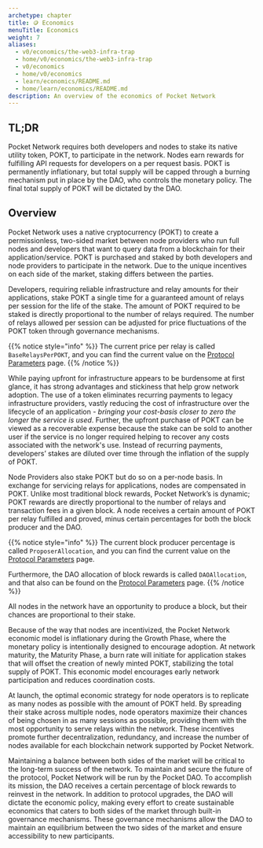 ```yaml
---
archetype: chapter
title: 🪙 Economics
menuTitle: Economics
weight: 7
aliases:
  - v0/economics/the-web3-infra-trap
  - home/v0/economics/the-web3-infra-trap
  - v0/economics
  - home/v0/economics
  - learn/economics/README.md
  - home/learn/economics/README.md
description: An overview of the economics of Pocket Network
---
```



## TL;DR

Pocket Network requires both developers and nodes to stake its native utility token, POKT, to participate in the network. Nodes earn rewards for fulfilling API requests for developers on a per request basis. POKT is permanently inflationary, but total supply will be capped through a burning mechanism put in place by the DAO, who controls the monetary policy. The final total supply of POKT will be dictated by the DAO.

## Overview

Pocket Network uses a native cryptocurrency (POKT) to create a permissionless, two-sided market between node providers who run full nodes and developers that want to query data from a blockchain for their application/service. POKT is purchased and staked by both developers and node providers to participate in the network. Due to the unique incentives on each side of the market, staking differs between the parties.

Developers, requiring reliable infrastructure and relay amounts for their applications, stake POKT a single time for a guaranteed amount of relays per session for the life of the stake. The amount of POKT required to be staked is directly proportional to the number of relays required. The number of relays allowed per session can be adjusted for price fluctuations of the POKT token through governance mechanisms.

{{% notice style="info" %}}
The current price per relay is called `BaseRelaysPerPOKT`, and you can find the current value on the [Protocol Parameters](/learn/protocol-parameters/#baserelaysperpokt) page.
{{% /notice %}}

While paying upfront for infrastructure appears to be burdensome at first glance, it has strong advantages and stickiness that help grow network adoption. The use of a token eliminates recurring payments to legacy infrastructure providers, vastly reducing the cost of infrastructure over the lifecycle of an application - _bringing your cost-basis closer to zero the longer the service is used_. Further, the upfront purchase of POKT can be viewed as a recoverable expense because the stake can be sold to another user if the service is no longer required helping to recover any costs associated with the network's use. Instead of recurring payments, developers’ stakes are diluted over time through the inflation of the supply of POKT.

Node Providers also stake POKT but do so on a per-node basis. In exchange for servicing relays for applications, nodes are compensated in POKT. Unlike most traditional block rewards, Pocket Network’s is dynamic; POKT rewards are directly proportional to the number of relays and transaction fees in a given block. A node receives a certain amount of POKT per relay fulfilled and proved, minus certain percentages for both the block producer and the DAO.

{{% notice style="info" %}}
The current block producer percentage is called `ProposerAllocation`, and you can find the current value on the [Protocol Parameters](/learn/protocol-parameters/#proposerallocation) page.

Furthermore, the DAO allocation of block rewards is called `DAOAllocation`, and that also can be found on the [Protocol Parameters](/learn/protocol-parameters/#daoallocation) page.
{{% /notice %}}

All nodes in the network have an opportunity to produce a block, but their chances are proportional to their stake.

Because of the way that nodes are incentivized, the Pocket Network economic model is inflationary during the Growth Phase, where the monetary policy is intentionally designed to encourage adoption. At network maturity, the Maturity Phase, a burn rate will initiate for application stakes that will offset the creation of newly minted POKT, stabilizing the total supply of POKT. This economic model encourages early network participation and reduces coordination costs.

At launch, the optimal economic strategy for node operators is to replicate as many nodes as possible with the amount of POKT held. By spreading their stake across multiple nodes, node operators maximize their chances of being chosen in as many sessions as possible, providing them with the most opportunity to serve relays within the network. These incentives promote further decentralization, redundancy, and increase the number of nodes available for each blockchain network supported by Pocket Network.

Maintaining a balance between both sides of the market will be critical to the long-term success of the network. To maintain and secure the future of the protocol, Pocket Network will be run by the Pocket DAO. To accomplish its mission, the DAO receives a certain percentage of block rewards to reinvest in the network. In addition to protocol upgrades, the DAO will dictate the economic policy, making every effort to create sustainable economics that caters to both sides of the market through built-in governance mechanisms. These governance mechanisms allow the DAO to maintain an equilibrium between the two sides of the market and ensure accessibility to new participants.
